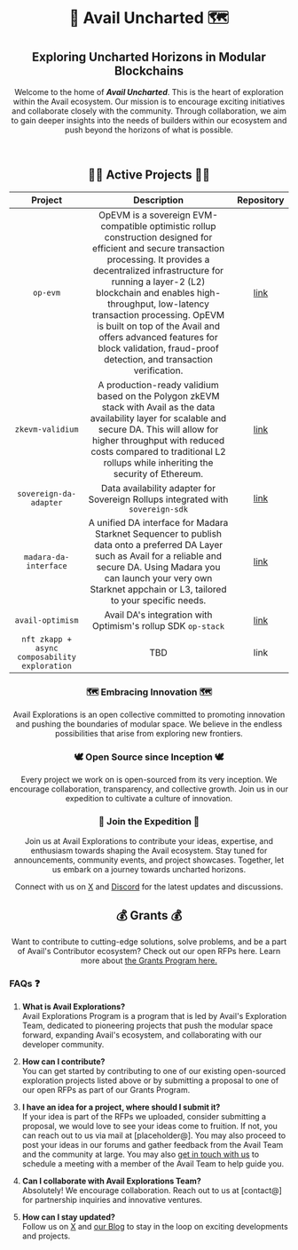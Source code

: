 <div align="center">
  
  <h1> 🚀 Avail Uncharted 🗺 </h1>
  <h2>Exploring Uncharted Horizons in Modular Blockchains</h2>
  <p>Welcome to the home of <b><i>Avail Uncharted</i></b>. This is the heart of exploration within the Avail ecosystem. Our mission is to encourage exciting initiatives and collaborate closely with the community. Through collaboration, we aim to gain deeper insights into the needs of builders within our ecosystem and push beyond the horizons of what is possible.</p>
<br>

## 🏃‍♂️ Active Projects 🏃‍♂️
| Project              | Description | Repository |
| :----------------------: | :---------: | :--------: |
| `op-evm`        |   OpEVM is a sovereign EVM-compatible optimistic rollup construction designed for efficient and secure transaction processing. It provides a decentralized infrastructure for running a layer-2 (L2) blockchain and enables high-throughput, low-latency transaction processing. OpEVM is built on top of the Avail and offers advanced features for block validation, fraud-proof detection, and transaction verification. |  [link](https://github.com/availproject/op-evm) |
| `zkevm-validium` | A production-ready validium based on the Polygon zkEVM stack with Avail as the data availability layer for scalable and secure DA. This will allow for higher throughput with reduced costs compared to traditional L2 rollups while inheriting the security of Ethereum. | [link](https://github.com/QEDK/zkevm-node) |
| `sovereign-da-adapter`           |   Data availability adapter for Sovereign Rollups integrated with `sovereign-sdk`  | [link](https://github.com/availproject/sovereign-sdk/tree/main) |
| `madara-da-interface` |  A unified DA interface for Madara Starknet Sequencer to publish data onto a preferred DA Layer such as Avail for a reliable and secure DA. Using Madara you can launch your very own Starknet appchain or L3, tailored to your specific needs.    | [link](https://github.com/keep-starknet-strange/madara/pull/1021) |
| `avail-optimism`    | Avail DA's integration with Optimism's rollup SDK `op-stack` | [link](https://github.com/availproject/avail-optimism) |
| `nft zkapp + async composability exploration` |  TBD   | link |

### 🗺 Embracing Innovation 🗺
Avail Explorations is an open collective committed to promoting innovation and pushing the boundaries of modular space. We believe in the endless possibilities that arise from exploring new frontiers.

### 🕊 Open Source since Inception 🕊
Every project we work on is open-sourced from its very inception. We encourage collaboration, transparency, and collective growth. Join us in our expedition to cultivate a culture of innovation.

### 👥 Join the Expedition 👥
Join us at Avail Explorations to contribute your ideas, expertise, and enthusiasm towards shaping the Avail ecosystem. Stay tuned for announcements, community events, and project showcases. Together, let us embark on a journey towards uncharted horizons.

Connect with us on [X](https://x.com/AvailProject) and [Discord](https://discord.gg/y6fHnxZQX8) for the latest updates and discussions.

## 💰 Grants 💰
Want to contribute to cutting-edge solutions, solve problems, and be a part of Avail's Contributor ecosystem? Check out our open RFPs here. Learn more about [the Grants Program here.](https://github.com/availproject/avail-explorations/blob/1a3a32f1476f7bcd1357a066d410ef9a087168fd/grants/grants.md)

</div>

### FAQs ❓
1. **What is Avail Explorations?** <br>
Avail Explorations Program is a program that is led by Avail's Exploration Team, dedicated to pioneering projects that push the modular space forward, expanding Avail's ecosystem, and collaborating with our developer community.

2. **How can I contribute?** <br>
You can get started by contributing to one of our existing open-sourced exploration projects listed above or by submitting a proposal to one of our open RFPs as part of our Grants Program. 

3. **I have an idea for a project, where should I submit it?** <br>
If your idea is part of the RFPs we uploaded, consider submitting a proposal, we would love to see your ideas come to fruition. If not, you can reach out to us via mail at [placeholder@]. You may also proceed to post your ideas in our forums and gather feedback from the Avail Team and the community at large. You may also [get in touch with us](https://airtable.com/app3uGEo7mZ5jbIfW/shrLfg0gF0RiQ7kfV) to schedule a meeting with a member of the Avail Team to help guide you.

4. **Can I collaborate with Avail Explorations Team?** <br>
Absolutely! We encourage collaboration. Reach out to us at [contact@] for partnership inquiries and innovative ventures.

5. **How can I stay updated?** <br>
Follow us on [X](https://x.com/AvailProject) and [our Blog](https://blog.availproject.org/) to stay in the loop on exciting developments and projects.

